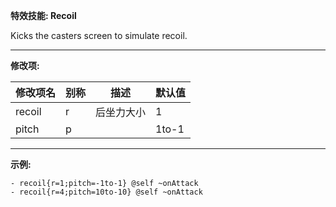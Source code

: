 **特效技能: Recoil** 

Kicks the casters screen to simulate recoil.

---

**修改项:**

| 修改项名 | 别称    | 描述                                                                                                    | 默认值 |
|-----------|------------|----------------------------------------------------------------------------------------------------------------|---------------|
| recoil           | r     | 后坐力大小 | 1              |
| pitch            | p     |  | 1to-1              |
---



**示例:**

```
- recoil{r=1;pitch=-1to-1} @self ~onAttack
- recoil{r=4;pitch=10to-10} @self ~onAttack
```